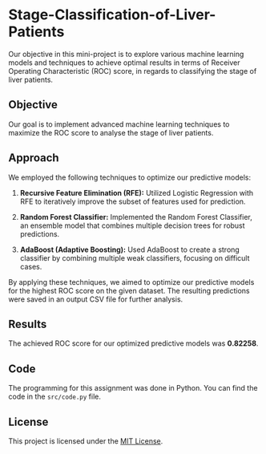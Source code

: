 # Stage-Classification-of-Liver-Patients
Our objective in this mini-project is to explore various machine learning models and techniques to achieve optimal results in terms of Receiver Operating Characteristic (ROC) score, in regards to classifying the stage of liver patients.

## Objective
Our goal is to implement advanced machine learning techniques to maximize the ROC score to analyse the stage of liver patients.

## Approach
We employed the following techniques to optimize our predictive models:

1. **Recursive Feature Elimination (RFE):**
   Utilized Logistic Regression with RFE to iteratively improve the subset of features used for prediction.

2. **Random Forest Classifier:**
   Implemented the Random Forest Classifier, an ensemble model that combines multiple decision trees for robust predictions.

3. **AdaBoost (Adaptive Boosting):**
   Used AdaBoost to create a strong classifier by combining multiple weak classifiers, focusing on difficult cases.

By applying these techniques, we aimed to optimize our predictive models for the highest ROC score on the given dataset. The resulting predictions were saved in an output CSV file for further analysis.

## Results
The achieved ROC score for our optimized predictive models was **0.82258**.


## Code
The programming for this assignment was done in Python. You can find the code in the `src/code.py` file.

## License
This project is licensed under the [MIT License](LICENSE).

